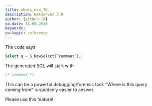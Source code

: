 ```yaml
---
title: whats_new_70_
description: NetServer 7.0
author: {github-id}
so.date: 11.05.2016
keywords: 
so.topic: reference
---
```


The code says

```SQL
Select q = S.NewSelect(”comment”);
```

The generated SQL will start with

```SQL
/* comment */
```

This can be a powerful debugging/forensic tool. "Where is this query coming from" is suddenly easier to answer.

Please use this feature!
